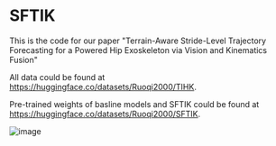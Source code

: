 # SFTIK
This is the code for our paper "Terrain-Aware Stride-Level Trajectory Forecasting for a Powered Hip Exoskeleton via Vision and Kinematics Fusion"

All data could be found at https://huggingface.co/datasets/Ruoqi2000/TIHK.

Pre-trained weights of basline models and SFTIK could be found at https://huggingface.co/datasets/Ruoqi2000/SFTIK.

![image](SFTIK/LW-C.GIF)
